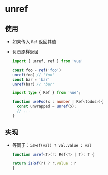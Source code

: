 # unref

## 使用

+ 如果传入 `Ref` 返回其值
+ 负责原样返回

  ```js
  import { unref, ref } from 'vue'

  const foo = ref('foo')
  unref(foo) // 'foo'
  const bar = 'bar'
  unref(bar) // 'bar'
  ```

  ```ts
  import type { Ref } from 'vue';

  function useFoo(x : number | Ref<todos>){
    const unwrapped = unref(x);
    // ...
  }
  ```

## 实现

- 等同于：`isRef(val) ? val.value : val`

  ```ts
  function unref<T>(r: Ref<T> | T): T {

  return isRef(r) ? r.value : r
  }
  ```
